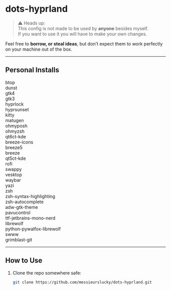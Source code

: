 # dots-hyprland

> ⚠️ Heads up:  
This config is not made to be used by **anyone** besides myself.  
If you want to use it you will have to make your own changes.  

Feel free to **borrow, or steal ideas**, but don’t expect them to work perfectly on your machine out of the box.  

---

## Personal Installs
btop  
dunst  
gtk4  
gtk3  
hyprlock  
hyprsunset  
kitty  
matugen  
ohmyposh  
ohmyzsh  
qt6ct-kde  
breeze-icons  
breeze5  
breeze  
qt5ct-kde  
rofi  
swappy  
vesktop  
waybar  
yazi  
zsh  
zsh-syntax-highlighting  
zsh-autocomplete  
adw-gtk-theme  
pavucontrol  
ttf-jetbrains-mono-nerd  
librewolf  
python-pywalfox-librewolf  
swww  
grimblast-git  

---

## How to Use
1. Clone the repo somewhere safe:  
   ```bash
   git clone https://github.com/messieurslucky/dots-hyprland.git
